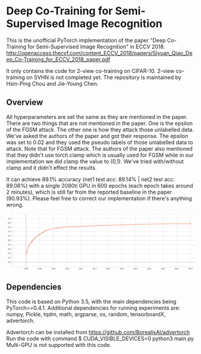 # Deep Co-Training for Semi-Supervised Image Recognition

This is the unofficial PyTorch implementation of the paper "Deep Co-Training for Semi-Supervised Image Recognition" in ECCV 2018. 
http://openaccess.thecvf.com/content_ECCV_2018/papers/Siyuan_Qiao_Deep_Co-Training_for_ECCV_2018_paper.pdf

It only contains the code for 2-view co-training on CIFAR-10. 
2-view co-training on SVHN is not completed yet.
The repository is maintained by Hsin-Ping Chou and Jie-Young Chen.


## Overview

All hyperparameters are set the same as they are mentioned in the paper. There are two things that are not mentioned in the paper. One is the epsilon of the FGSM attack. The other one is how they attack those unlabelled data. We've asked the authors of the paper and got their response. The epsilon was set to 0.02 and they used the pseudo labels of those unlabelled data to attack. Note that for FGSM attack. The authors of the paper also mentioned that they didn't use torch.clamp which is usually used for FGSM while in our implementation we did clamp the value to (0,1). We've tried with/without clamp and it didn't effect the results.

It can achieve 89.1% accuracy (net1 test acc: 89.14% | net2 test acc: 89.06%) with a single 2080ti GPU in 600 epochs (each epoch takes around 2 minutes), which is still far from the reported baseline in the paper (90.93%). Please feel free to correct our implementation if there's anything wrong.

![image](https://github.com/AlanChou/Deep-Co-Training-for-Semi-Supervised-Image-Recognition/blob/master/Test.PNG) 
## Dependencies
This code is based on Python 3.5, with the main dependencies being PyTorch==0.4.1. Additional dependencies for running experiments are: numpy, Pickle, tqdm, math, argparse, os, random, tensorboardX, advertorch.

Advertorch can be installed from https://github.com/BorealisAI/advertorch  
Run the code with command $ CUDA_VISIBLE_DEVICES=0 python3 main.py 
Multi-GPU is not supported with this code.

